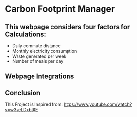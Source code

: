 # Carbon Footprint Manager
 

## This webpage considers four factors for Calculations:
*  Daily commute distance
* Monthly electricity consumption
* Waste generated per week
* Number of meals per day

## Webpage Integrations



## Conclusion


This Project is Inspired from:
https://www.youtube.com/watch?v=w3seLDxbt0E